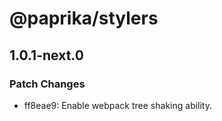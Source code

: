 # @paprika/stylers

## 1.0.1-next.0
### Patch Changes

- ff8eae9: Enable webpack tree shaking ability.
